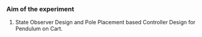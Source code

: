 ### Aim of the experiment

1. State Observer Design and Pole Placement based Controller Design for Pendulum on Cart.
